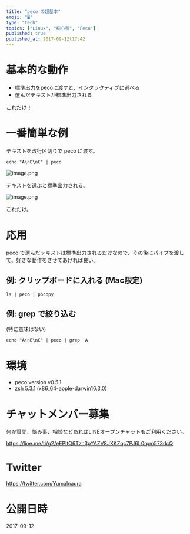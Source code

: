 ```yaml
---
title: "peco の超基本"
emoji: "🖥"
type: "tech"
topics: ["Linux", "初心者", "Peco"]
published: true
published_at: 2017-09-12t17:42
---
```


# 基本的な動作

- 標準出力をpecoに渡すと、インタラクティブに選べる
- 選んだテキストが標準出力される

これだけ！

# 一番簡単な例

テキストを改行区切りで peco に渡す。

```
echo "A\nB\nC" | peco
```

![image.png](https://qiita-image-store.s3.amazonaws.com/0/89618/cb193f8f-554e-9374-384a-a006324d3e4a.png)

テキストを選ぶと標準出力される。

![image.png](https://qiita-image-store.s3.amazonaws.com/0/89618/f8822410-bb78-3e17-1eaa-6c66ab16a91e.png)

これだけ。


# 応用

peco で選んだテキストは標準出力されるだけなので、その後にパイプを渡して、好きな動作をさせてあげれば良い。

## 例: クリップボードに入れる (Mac限定)

```
ls | peco | pbcopy
```

## 例: grep で絞り込む

(特に意味はない)

```
echo "A\nB\nC" | peco | grep 'A'
```

# 環境

- peco version v0.5.1
- zsh 5.3.1 (x86_64-apple-darwin16.3.0)








<!-- Update From Qiita API -->

# チャットメンバー募集


何か質問、悩み事、相談などあればLINEオープンチャットもご利用ください。

https://line.me/ti/g2/eEPltQ6Tzh3pYAZV8JXKZqc7PJ6L0rpm573dcQ





# Twitter


https://twitter.com/YumaInaura


<!-- Update From Qiita API -->



# 公開日時

2017-09-12
